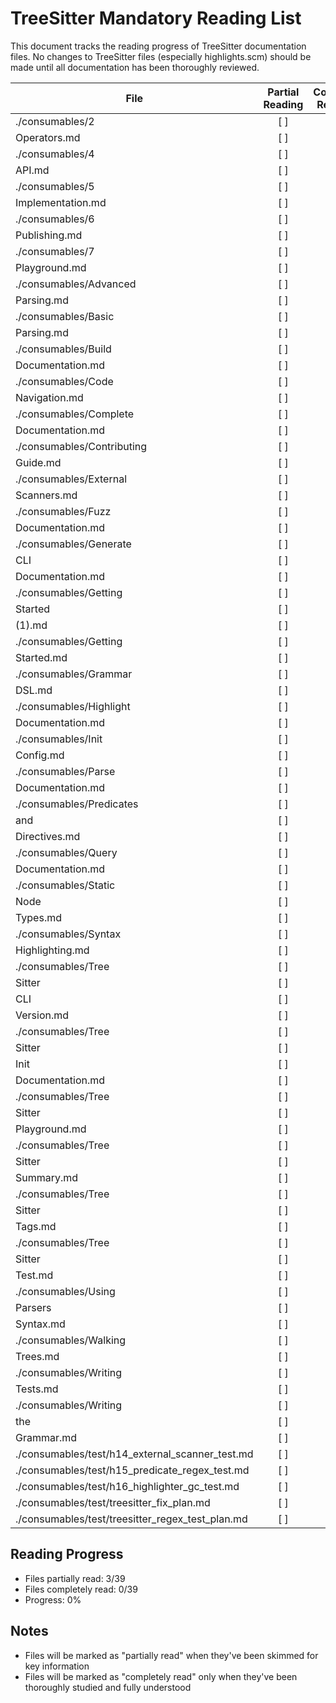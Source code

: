 # TreeSitter Mandatory Reading List

This document tracks the reading progress of TreeSitter documentation files. No changes to TreeSitter files (especially highlights.scm) should be made until all documentation has been thoroughly reviewed.

| File | Partial Reading | Complete Reading |
|------|:--------------:|:----------------:|
| ./consumables/2 | [ ] | [ ] |
| Operators.md | [ ] | [ ] |
| ./consumables/4 | [ ] | [ ] |
| API.md | [ ] | [ ] |
| ./consumables/5 | [ ] | [ ] |
| Implementation.md | [ ] | [ ] |
| ./consumables/6 | [ ] | [ ] |
| Publishing.md | [ ] | [ ] |
| ./consumables/7 | [ ] | [ ] |
| Playground.md | [ ] | [ ] |
| ./consumables/Advanced | [ ] | [ ] |
| Parsing.md | [ ] | [ ] |
| ./consumables/Basic | [ ] | [ ] |
| Parsing.md | [ ] | [ ] |
| ./consumables/Build | [ ] | [ ] |
| Documentation.md | [ ] | [ ] |
| ./consumables/Code | [ ] | [ ] |
| Navigation.md | [ ] | [ ] |
| ./consumables/Complete | [ ] | [ ] |
| Documentation.md | [ ] | [ ] |
| ./consumables/Contributing | [ ] | [ ] |
| Guide.md | [ ] | [ ] |
| ./consumables/External | [ ] | [ ] |
| Scanners.md | [ ] | [ ] |
| ./consumables/Fuzz | [ ] | [ ] |
| Documentation.md | [ ] | [ ] |
| ./consumables/Generate | [ ] | [ ] |
| CLI | [ ] | [ ] |
| Documentation.md | [ ] | [ ] |
| ./consumables/Getting | [ ] | [ ] |
| Started | [ ] | [ ] |
| (1).md | [ ] | [ ] |
| ./consumables/Getting | [ ] | [ ] |
| Started.md | [ ] | [ ] |
| ./consumables/Grammar | [ ] | [ ] |
| DSL.md | [ ] | [ ] |
| ./consumables/Highlight | [ ] | [ ] |
| Documentation.md | [ ] | [ ] |
| ./consumables/Init | [ ] | [ ] |
| Config.md | [ ] | [ ] |
| ./consumables/Parse | [ ] | [ ] |
| Documentation.md | [ ] | [ ] |
| ./consumables/Predicates | [ ] | [ ] |
| and | [ ] | [ ] |
| Directives.md | [ ] | [ ] |
| ./consumables/Query | [ ] | [ ] |
| Documentation.md | [ ] | [ ] |
| ./consumables/Static | [ ] | [ ] |
| Node | [ ] | [ ] |
| Types.md | [ ] | [ ] |
| ./consumables/Syntax | [ ] | [ ] |
| Highlighting.md | [ ] | [ ] |
| ./consumables/Tree | [ ] | [ ] |
| Sitter | [ ] | [ ] |
| CLI | [ ] | [ ] |
| Version.md | [ ] | [ ] |
| ./consumables/Tree | [ ] | [ ] |
| Sitter | [ ] | [ ] |
| Init | [ ] | [ ] |
| Documentation.md | [ ] | [ ] |
| ./consumables/Tree | [ ] | [ ] |
| Sitter | [ ] | [ ] |
| Playground.md | [ ] | [ ] |
| ./consumables/Tree | [ ] | [ ] |
| Sitter | [ ] | [ ] |
| Summary.md | [ ] | [ ] |
| ./consumables/Tree | [ ] | [ ] |
| Sitter | [ ] | [ ] |
| Tags.md | [ ] | [ ] |
| ./consumables/Tree | [ ] | [ ] |
| Sitter | [ ] | [ ] |
| Test.md | [ ] | [ ] |
| ./consumables/Using | [ ] | [ ] |
| Parsers | [ ] | [ ] |
| Syntax.md | [ ] | [ ] |
| ./consumables/Walking | [ ] | [ ] |
| Trees.md | [ ] | [ ] |
| ./consumables/Writing | [ ] | [ ] |
| Tests.md | [ ] | [ ] |
| ./consumables/Writing | [ ] | [ ] |
| the | [ ] | [ ] |
| Grammar.md | [ ] | [ ] |
| ./consumables/test/h14_external_scanner_test.md | [ ] | [ ] |
| ./consumables/test/h15_predicate_regex_test.md | [ ] | [ ] |
| ./consumables/test/h16_highlighter_gc_test.md | [ ] | [ ] |
| ./consumables/test/treesitter_fix_plan.md | [ ] | [ ] |
| ./consumables/test/treesitter_regex_test_plan.md | [ ] | [ ] |

## Reading Progress
- Files partially read: 3/39
- Files completely read: 0/39
- Progress: 0%

## Notes
- Files will be marked as "partially read" when they've been skimmed for key information
- Files will be marked as "completely read" only when they've been thoroughly studied and fully understood
